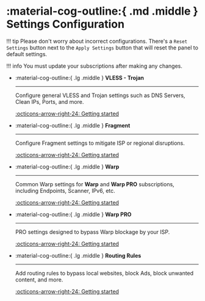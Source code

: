 # :material-cog-outline:{ .md .middle } Settings Configuration

!!! tip
    Please don't worry about incorrect configurations. There's a `Reset Settings` button next to the `Apply Settings` button that will reset the panel to default settings.

!!! info
    You must update your subscriptions after making any changes.

<div class="grid cards" markdown>

- :material-cog-outline:{ .lg .middle } __VLESS - Trojan__

    ---

    Configure general VLESS and Trojan settings such as DNS Servers, Clean IPs, Ports, and more.

    [:octicons-arrow-right-24: Getting started](vless-trojan.md)

- :material-cog-outline:{ .lg .middle } __Fragment__

    ---

    Configure Fragment settings to mitigate ISP or regional disruptions.

    [:octicons-arrow-right-24: Getting started](fragment.md)

- :material-cog-outline:{ .lg .middle } __Warp__

    ---

    Common Warp settings for __Warp__ and __Warp PRO__ subscriptions, including Endpoints, Scanner, IPv6, etc.

    [:octicons-arrow-right-24: Getting started](warp.md)

- :material-cog-outline:{ .lg .middle } __Warp PRO__

    ---

    PRO settings designed to bypass Warp blockage by your ISP.

    [:octicons-arrow-right-24: Getting started](warp-pro.md)

- :material-cog-outline:{ .lg .middle } __Routing Rules__

    ---

    Add routing rules to bypass local websites, block Ads, block unwanted content, and more.

    [:octicons-arrow-right-24: Getting started](routing-rules.md)

</div>
